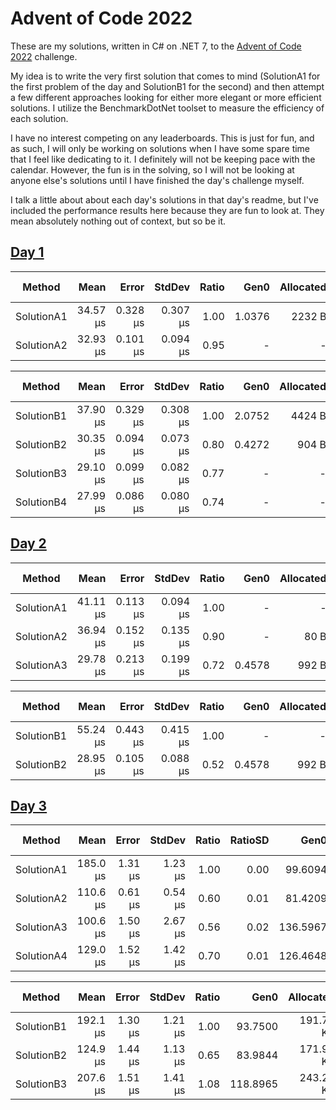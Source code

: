 # Advent of Code 2022

These are my solutions, written in C# on .NET 7, to the 
[Advent of Code 2022](https://adventofcode.com/2022) challenge.

My idea is to write the very first solution that comes to mind (SolutionA1 for the first problem 
of the day and SolutionB1 for the second) and then attempt a few different approaches looking for
either more elegant or more efficient solutions. I utilize the BenchmarkDotNet toolset to measure
the efficiency of each solution.

I have no interest competing on any leaderboards. This is just for fun, and as such, I will only be
working on solutions when I have some spare time that I feel like dedicating to it. I definitely
will not be keeping pace with the calendar. However, the fun is in the solving, so I will not be
looking at anyone else's solutions until I have finished the day's challenge myself.

I talk a little about about each day's solutions in that day's readme, but I've included the
performance results here because they are fun to look at. They mean absolutely nothing out of
context, but so be it.

## [Day 1](./Day01/)

|     Method |     Mean |    Error |   StdDev | Ratio |   Gen0 | Allocated | Alloc Ratio |
|----------- |---------:|---------:|---------:|------:|-------:|----------:|------------:|
| SolutionA1 | 34.57 μs | 0.328 μs | 0.307 μs |  1.00 | 1.0376 |    2232 B |        1.00 |
| SolutionA2 | 32.93 μs | 0.101 μs | 0.094 μs |  0.95 |      - |         - |        0.00 |

|     Method |     Mean |    Error |   StdDev | Ratio |   Gen0 | Allocated | Alloc Ratio |
|----------- |---------:|---------:|---------:|------:|-------:|----------:|------------:|
| SolutionB1 | 37.90 μs | 0.329 μs | 0.308 μs |  1.00 | 2.0752 |    4424 B |        1.00 |
| SolutionB2 | 30.35 μs | 0.094 μs | 0.073 μs |  0.80 | 0.4272 |     904 B |        0.20 |
| SolutionB3 | 29.10 μs | 0.099 μs | 0.082 μs |  0.77 |      - |         - |        0.00 |
| SolutionB4 | 27.99 μs | 0.086 μs | 0.080 μs |  0.74 |      - |         - |        0.00 |

## [Day 2](./Day02/)

|     Method |     Mean |    Error |   StdDev | Ratio |   Gen0 | Allocated | Alloc Ratio |
|----------- |---------:|---------:|---------:|------:|-------:|----------:|------------:|
| SolutionA1 | 41.11 μs | 0.113 μs | 0.094 μs |  1.00 |      - |         - |          NA |
| SolutionA2 | 36.94 μs | 0.152 μs | 0.135 μs |  0.90 |      - |      80 B |          NA |
| SolutionA3 | 29.78 μs | 0.213 μs | 0.199 μs |  0.72 | 0.4578 |     992 B |          NA |

|     Method |     Mean |    Error |   StdDev | Ratio |   Gen0 | Allocated | Alloc Ratio |
|----------- |---------:|---------:|---------:|------:|-------:|----------:|------------:|
| SolutionB1 | 55.24 μs | 0.443 μs | 0.415 μs |  1.00 |      - |         - |          NA |
| SolutionB2 | 28.95 μs | 0.105 μs | 0.088 μs |  0.52 | 0.4578 |     992 B |          NA |

## [Day 3](./day03/)

|     Method |     Mean |   Error |  StdDev | Ratio | RatioSD |     Gen0 | Allocated | Alloc Ratio |
|----------- |---------:|--------:|--------:|------:|--------:|---------:|----------:|------------:|
| SolutionA1 | 185.0 μs | 1.31 μs | 1.23 μs |  1.00 |    0.00 |  99.6094 | 203.81 KB |        1.00 |
| SolutionA2 | 110.6 μs | 0.61 μs | 0.54 μs |  0.60 |    0.01 |  81.4209 | 166.31 KB |        0.82 |
| SolutionA3 | 100.6 μs | 1.50 μs | 2.67 μs |  0.56 |    0.02 | 136.5967 | 279.19 KB |        1.37 |
| SolutionA4 | 129.0 μs | 1.52 μs | 1.42 μs |  0.70 |    0.01 | 126.4648 | 258.51 KB |        1.27 |

|     Method |     Mean |   Error |  StdDev | Ratio |     Gen0 | Allocated | Alloc Ratio |
|----------- |---------:|--------:|--------:|------:|---------:|----------:|------------:|
| SolutionB1 | 192.1 μs | 1.30 μs | 1.21 μs |  1.00 |  93.7500 | 191.73 KB |        1.00 |
| SolutionB2 | 124.9 μs | 1.44 μs | 1.13 μs |  0.65 |  83.9844 | 171.95 KB |        0.90 |
| SolutionB3 | 207.6 μs | 1.51 μs | 1.41 μs |  1.08 | 118.8965 | 243.29 KB |        1.27 |
